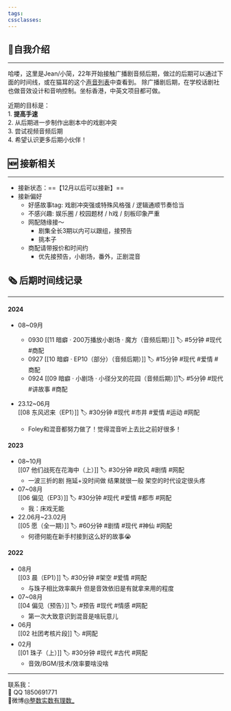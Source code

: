 ```yaml
---
tags: 
cssclasses:
---
```


## 👋自我介绍 
--- 
哈喽，这里是Jean/小简，22年开始接触广播剧音频后期，做过的后期可以通过下面的时间线，或在猫耳的这个[声音列表](https://www.missevan.com/albuminfo/8703196)中查看到。 除广播剧后期，在学校话剧社也做音效设计和音响控制。坐标香港，中英文项目都可做。

近期的目标是： <br>
	1. **提高手速** <br>
	2. 从后期进一步制作出剧本中的戏剧冲突<br>
	3. 尝试视频音频后期<br>
	4. 希望认识更多后期小伙伴！<br>

## 🆕 接新相关
---
- 接新状态：==【12月以后可以接新】==
- 接新偏好
	- 好感故事tag: 戏剧冲突强或特殊风格强  / 逻辑通顺节奏恰当
	- 不感兴趣: 娱乐圈 / 校园题材 / h戏 / 刻板印象严重 
	- 网配随缘接～
		- 剧集全长3期以内可以跟组，接预告
		- 挑本子
	- 商配请带报价和时间约
		- 优先接预告，小剧场，番外，正剧混音

## 🗞 后期时间线记录
---
#### 2024
- 08~09月 <br>
	- 0930 [[11 暗癖 · 200万播放小剧场 · 魔方（音频后期）]] 🏷️  #5分钟 #现代 #商配
	- 0927 [[10 暗癖 · EP10（部分）（音频后期）]] 🏷️  #15分钟 #现代 #爱情 #商配
	- 0924 [[09 暗癖 · 小剧场 · 小径分叉的花园（音频后期）]]🏷️    #5分钟 #现代 #讲故事 #商配 
	
- 23.12~06月 <br>
	[[08 东风迟来（EP1）]] 🏷️  #30分钟 #现代 #市井 #爱情 #运动 #网配
	- Foley和混音都努力做了！觉得混音听上去比之前好很多！
#### 2023
- 08~10月<br>
	[[07 他们战死在花海中（上）]] 🏷️  #30分钟 #欧风 #剧情 #网配
	- 一波三折的剧 拖延+没时间做 结果就很一般 架空的时代设定很头疼
- 07~08月<br>
	[[06 偏见（EP3）]] 🏷️   #30分钟 #现代 #爱情 #都市 #网配 
	- 我：床戏无能
- 22.06月~23.02月<br>
	[[05 愿（全一期）]] 🏷️  #60分钟 #剧情 #现代 #神仙 #网配
	- 何德何能在新手村接到这么好的故事😭
#### 2022
- 08月<br>
	[[03 晨（EP1）]] 🏷️  #30分钟 #架空 #爱情 #网配
	- 与珠子相比效率飙升 但是音效依旧是有就拿来用的程度 
- 07~08月<br>
	[[04 偏见（预告）]] 🏷️  #预告 #现代 #情感 #网配
	- 第一次大致意识到混音是啥玩意儿
-  06月<br>
	[[02 社团考核片段]] 🏷️  #网配
- 02月<br>
	[[01 珠子（上）]] 🏷️  #30分钟 #现代 #古代 #网配
	- 音效/BGM/技术/效率要啥没啥

---
联系我：<br>
🐧 QQ 1850691771<br>
🧣微博[@整数实数有理数_](https://weibo.com/3707193433)<br>